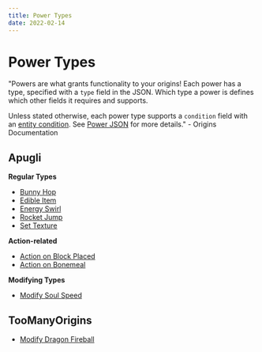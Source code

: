 ```yaml
---
title: Power Types
date: 2022-02-14
---
```


# Power Types

"Powers are what grants functionality to your origins! Each power has a type, specified with a `type` field in the JSON. Which type a power is defines which other fields it requires and supports.

Unless stated otherwise, each power type supports a `condition` field with an [entity condition](https://origins.readthedocs.io/en/latest/entity_conditions/). See [Power JSON](https://origins.readthedocs.io/en/latest/power_json/) for more details." - Origins Documentation

## Apugli

**Regular Types**
* [Bunny Hop](bunny_hop)
* [Edible Item](edible_item)
* [Energy Swirl](energy_swirl)
* [Rocket Jump](rocket_jump)
* [Set Texture](set_texture)

**Action-related**
- [Action on Block Placed](action_on_block_placed)
- [Action on Bonemeal](action_on_bonemeal)

**Modifying Types**
* [Modify Soul Speed](modify_soul_speed)

## TooManyOrigins
* [Modify Dragon Fireball](modify_dragon_fireball)